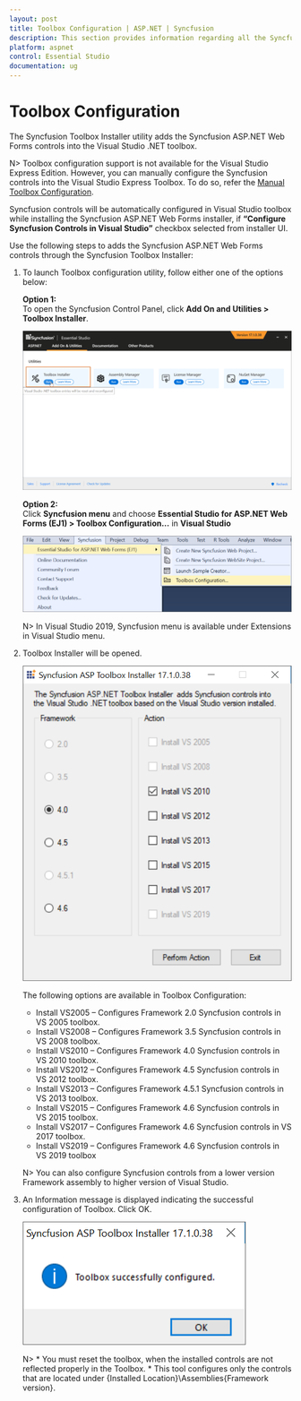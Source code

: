 ```yaml
---
layout: post
title: Toolbox Configuration | ASP.NET | Syncfusion
description: This section provides information regarding all the Syncfusion Essential Studio utilities and its usage
platform: aspnet
control: Essential Studio
documentation: ug
---
```


# Toolbox Configuration

The Syncfusion Toolbox Installer utility adds the Syncfusion ASP.NET Web Forms controls into the Visual Studio .NET toolbox.

N> Toolbox configuration support is not available for the Visual Studio Express Edition. However, you can manually configure the Syncfusion controls into the Visual Studio Express Toolbox. To do so, refer the [Manual Toolbox Configuration](https://help.syncfusion.com/common/faq/how-to-configure-the-toolbox-of-visual-studio-manually).

Syncfusion controls will be automatically configured in Visual Studio toolbox while installing the Syncfusion ASP.NET Web Forms installer, if <b>“Configure Syncfusion Controls in Visual Studio”</b> checkbox selected from installer UI.

Use the following steps to adds the Syncfusion ASP.NET Web Forms controls through the Syncfusion Toolbox Installer:

1. To launch Toolbox configuration utility, follow either one of the options below:

   **Option 1:**   
   To open the Syncfusion Control Panel, click **Add On and Utilities > Toolbox Installer**.
   
   ![Add On and Utilities](Toolbox-Configuration_images/Toolbox-Configuration_img1.png)
   
   **Option 2:**  
   Click **Syncfusion menu** and choose **Essential Studio for ASP.NET Web Forms (EJ1) > Toolbox Configuration...** in **Visual Studio**

   ![Toolbox Installer via Syncfusion menu](Toolbox-Configuration_images/Syncfusion_Menu_Toolbox.png)

   N> In Visual Studio 2019, Syncfusion menu is available under Extensions in Visual Studio menu.

2. Toolbox Installer will be opened.

   ![Toolbox Installer](Toolbox-Configuration_images/Toolbox-Configuration_img2.png)

   The following options are available in Toolbox Configuration:

   * Install VS2005 – Configures Framework 2.0 Syncfusion controls in VS 2005 toolbox.
   * Install VS2008 – Configures Framework 3.5 Syncfusion controls in VS 2008 toolbox.
   * Install VS2010 – Configures Framework 4.0 Syncfusion controls in VS 2010 toolbox.
   * Install VS2012 – Configures Framework 4.5 Syncfusion controls in VS 2012 toolbox.
   * Install VS2013 – Configures Framework 4.5.1 Syncfusion controls in VS 2013 toolbox.
   * Install VS2015 – Configures Framework 4.6 Syncfusion controls in VS 2015 toolbox.
   * Install VS2017 – Configures Framework 4.6 Syncfusion controls in VS 2017 toolbox.
   * Install VS2019 – Configures Framework 4.6 Syncfusion controls in VS 2019 toolbox
   
    N> You can also configure Syncfusion controls from a lower version Framework assembly to higher version of Visual Studio.
   
3. An Information message is displayed indicating the successful configuration of Toolbox. Click OK.

   ![Toolbox Installer](Toolbox-Configuration_images/Toolbox-Configuration_img3.png)
   
   
   N> * You must reset the toolbox, when the installed controls are not reflected properly in the Toolbox. * This tool configures only the controls that are located under {Installed Location}\Assemblies\{Framework version}.
   
